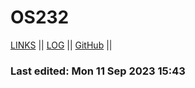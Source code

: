 # OS232

[LINKS](LINKS/) || [LOG](TXT/mylog.txt) || [GitHub](https://github.com/fathanadhitama/os232/) ||

### Last edited: Mon 11 Sep 2023 15:43
